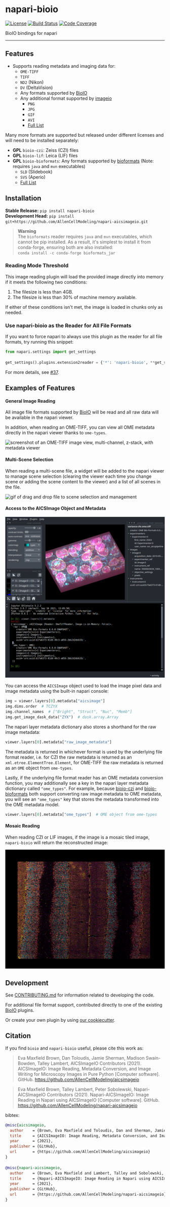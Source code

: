 # napari-bioio

[![License](https://img.shields.io/pypi/l/napari-bioio.svg?color=green)](https://github.com/AllenCellModeling/napari-aicsimageio/raw/main/LICENSE)
[![Build Status](https://github.com/AllenCellModeling/napari-aicsimageio/workflows/Build%20Main/badge.svg)](https://github.com/AllenCellModeling/napari-aicsimageio/actions)
[![Code Coverage](https://codecov.io/gh/AllenCellModeling/napari-aicsimageio/branch/main/graph/badge.svg)](https://codecov.io/gh/AllenCellModeling/napari-aicsimageio)

BioIO bindings for napari

---

## Features

-   Supports reading metadata and imaging data for:
    -   `OME-TIFF`
    -   `TIFF`
    -   `ND2` (Nikon)
    -   `DV` (DeltaVision)
    -   Any formats supported by [BioIO](https://github.com/bioio-devs/bioio)
    -   Any additional format supported by [imageio](https://github.com/imageio/imageio)
        -   `PNG`
        -   `JPG`
        -   `GIF`
        -   `AVI`
        -   [Full List](https://imageio.readthedocs.io/en/v2.4.1/formats.html)

Many more formats are supported but released under different licenses and will need to be installed separately:

- **GPL** `bioio-czi`: Zeiss (CZI) files
- **GPL** `bioio-lif`: Leica (LIF) files
- **GPL** `bioio-bioformats`: Any formats supported by [bioformats](https://github.com/tlambert03/bioformats_jar)
(Note: requires `java` and `mvn` executables)
  -   `SLD` (Slidebook)
  -   `SVS` (Aperio)
  -   [Full List](https://docs.openmicroscopy.org/bio-formats/6.5.1/supported-formats.html)

## Installation

**Stable Release:** `pip install napari-bioio`<br>
**Development Head:** `pip install git+https://github.com/AllenCellModeling/napari-aicsimageio.git`

> **Warning**  
> The `bioformats` reader requires `java` and `mvn` executables, which cannot be pip installed.
> As a result, it's simplest to install it from conda-forge, ensuring both are also installed:  
> `conda install -c conda-forge bioformats_jar`

### Reading Mode Threshold

This image reading plugin will load the provided image directly into memory if it meets
the following two conditions:

1. The filesize is less than 4GB.
2. The filesize is less than 30% of machine memory available.

If either of these conditions isn't met, the image is loaded in chunks only as needed.

### Use napari-bioio as the Reader for All File Formats

If you want to force napari to always use this plugin as the reader for all file formats,
try running this snippet:

```python
from napari.settings import get_settings

get_settings().plugins.extension2reader = {'*': 'napari-bioio', **get_settings().plugins.extension2reader}
```

For more details, see [#37](https://github.com/AllenCellModeling/napari-aicsimageio/issues/37).

## Examples of Features

#### General Image Reading

All image file formats supported by
[BioIO](https://github.com/bioio-devs/bioio) will be read and all
raw data will be available in the napari viewer.

In addition, when reading an OME-TIFF, you can view all OME metadata directly in the
napari viewer thanks to `ome-types`.

![screenshot of an OME-TIFF image view, multi-channel, z-stack, with metadata viewer](https://raw.githubusercontent.com/AllenCellModeling/napari-aicsimageio/main/images/ome-tiff-with-metadata-viewer.png)

#### Multi-Scene Selection

When reading a multi-scene file, a widget will be added to the napari viewer to manage
scene selection (clearing the viewer each time you change scene or adding the
scene content to the viewer) and a list of all scenes in the file.

![gif of drag and drop file to scene selection and management](https://raw.githubusercontent.com/AllenCellModeling/napari-aicsimageio/main/images/scene-selection.gif)

#### Access to the AICSImage Object and Metadata

![napari viewer with console open showing `viewer.layers[0].metadata`](https://raw.githubusercontent.com/AllenCellModeling/napari-aicsimageio/main/images/console-access.png)

You can access the `AICSImage` object used to load the image pixel data and
image metadata using the built-in napari console:

```python
img = viewer.layers[0].metadata["aicsimage"]
img.dims.order  # TCZYX
img.channel_names  # ["Bright", "Struct", "Nuc", "Memb"]
img.get_image_dask_data("ZYX")  # dask.array.Array
```

The napari layer metadata dictionary also stores a shorthand
for the raw image metadata:

```python
viewer.layers[0].metadata["raw_image_metadata"]
```

The metadata is returned in whichever format is used by the underlying
file format reader, i.e. for CZI the raw metadata is returned as
an `xml.etree.ElementTree.Element`, for OME-TIFF the raw metadata is returned
as an `OME` object from `ome-types`.

Lastly, if the underlying file format reader has an OME metadata conversion function,
you may additionally see a key in the napari layer metadata dictionary
called `"ome_types"`. For example, because [bioio-czi](https://github.com/bioio-devs/bioio-czi)
and [bioio-bioformats](https://github.com/bioio-devs/bioio-bioformats)
both support converting raw image metadata
to OME metadata, you will see an `"ome_types"` key that stores the metadata transformed
into the OME metadata model.

```python
viewer.layers[0].metadata["ome_types"]  # OME object from ome-types
```

#### Mosaic Reading

When reading CZI or LIF images, if the image is a mosaic tiled image, `napari-bioio`
will return the reconstructed image:

![screenshot of a reconstructed / restitched mosaic tile LIF](https://raw.githubusercontent.com/AllenCellModeling/napari-aicsimageio/main/images/tiled-lif.png)

## Development

See [CONTRIBUTING.md](CONTRIBUTING.md) for information related to developing the code.

For additional file format support, contributed directly to one of the existing
[BioIO](https://github.com/bioio-devs/bioio) plugins.

Or create your own plugin by using [our cookiecutter](https://github.com/bioio-devs/cookiecutter-bioio-reader).

## Citation

If you find `bioio` and `napari-bioio` useful, please cite this work as:

> Eva Maxfield Brown, Dan Toloudis, Jamie Sherman, Madison Swain-Bowden, Talley Lambert, AICSImageIO Contributors (2021). AICSImageIO: Image Reading, Metadata Conversion, and Image Writing for Microscopy Images in Pure Python [Computer software]. GitHub. https://github.com/AllenCellModeling/aicsimageio

> Eva Maxfield Brown, Talley Lambert, Peter Sobolewski, Napari-AICSImageIO Contributors (2021). Napari-AICSImageIO: Image Reading in Napari using AICSImageIO [Computer software]. GitHub. https://github.com/AllenCellModeling/napari-aicsimageio

bibtex:
```bibtex
@misc{aicsimageio,
  author    = {Brown, Eva Maxfield and Toloudis, Dan and Sherman, Jamie and Swain-Bowden, Madison and Lambert, Talley and {AICSImageIO Contributors}},
  title     = {AICSImageIO: Image Reading, Metadata Conversion, and Image Writing for Microscopy Images in Pure Python},
  year      = {2021},
  publisher = {GitHub},
  url       = {https://github.com/AllenCellModeling/aicsimageio}
}

@misc{napari-aicsimageio,
  author    = {Brown, Eva Maxfield and Lambert, Talley and Sobolewski, Peter and {Napari-AICSImageIO Contributors}},
  title     = {Napari-AICSImageIO: Image Reading in Napari using AICSImageIO},
  year      = {2021},
  publisher = {GitHub},
  url       = {https://github.com/AllenCellModeling/napari-aicsimageio}
}
```
